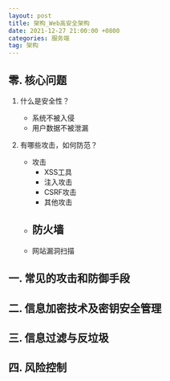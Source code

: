 ```yaml
---
layout: post
title: 架构_Web高安全架构
date: 2021-12-27 21:00:00 +0800
categories: 服务端
tag: 架构
---
```


## 零. 核心问题
1. 什么是安全性？
	- 系统不被入侵
	- 用户数据不被泄漏

2. 有哪些攻击，如何防范？
	- 攻击
		- XSS工具
		- 注入攻击
		- CSRF攻击
		- 其他攻击
	- 防火墙
		- 
	- 网站漏洞扫描


## 一. 常见的攻击和防御手段

## 二. 信息加密技术及密钥安全管理


## 三. 信息过滤与反垃圾


## 四. 风险控制


